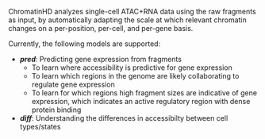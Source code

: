 ChromatinHD analyzes single-cell ATAC+RNA data using the raw fragments as input, by automatically adapting the scale at which
relevant chromatin changes on a per-position, per-cell, and per-gene basis.

Currently, the following models are supported:

<ul>
    <li><strong><i>pred</i></strong>: Predicting gene expression from fragments
        <ul>
            <li>To learn where accessibility is predictive for gene
                expression</li>
            <li>To learn which regions in the genome are likely collaborating to regulate gene expression</li>
            <li>To learn for which regions high fragment sizes are indicative of gene expression, which indicates an active regulatory region with dense protein binding</li>
        </ul>
    </li>
    <li><strong><i>diff</i></strong>: Understanding the differences in accessibilty between cell types/states</li>
</ul>
